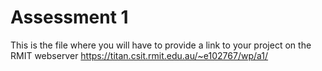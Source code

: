 # Assessment 1
This is the file where you will have to provide a link to your project on the RMIT webserver
https://titan.csit.rmit.edu.au/~e102767/wp/a1/

